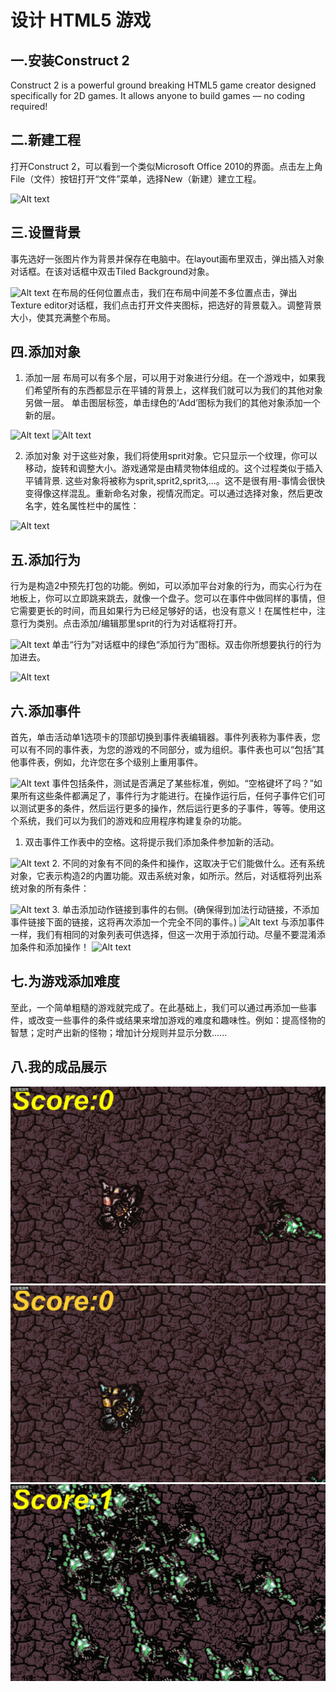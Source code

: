 # 设计 HTML5 游戏
## 一.安装Construct 2
Construct 2 is a powerful ground breaking HTML5 game creator designed specifically for 2D games. It allows anyone to build games — no coding required!
## 二.新建工程
打开Construct 2，可以看到一个类似Microsoft Office 2010的界面。点击左上角File（文件）按钮打开“文件”菜单，选择New（新建）建立工程。

![Alt text](https://www.scirra.com/images/articles/filenew.png)
## 三.设置背景
事先选好一张图片作为背景并保存在电脑中。在layout画布里双击，弹出插入对象对话框。在该对话框中双击Tiled Background对象。

![Alt text](https://www.scirra.com/images/articles/insertobject.png)
在布局的任何位置点击，我们在布局中间差不多位置点击，弹出Texture editor对话框，我们点击打开文件夹图标，把选好的背景载入。调整背景大小，使其充满整个布局。
## 四.添加对象
1. 添加一层
布局可以有多个层，可以用于对象进行分组。在一个游戏中，如果我们希望所有的东西都显示在平铺的背景上，这样我们就可以为我们的其他对象另做一层。
单击图层标签，单击绿色的‘Add’图标为我们的其他对象添加一个新的层。

![Alt text](https://www.scirra.com/images/articles/layerstab.png)
![Alt text](https://www.scirra.com/images/articles/layersbar.png)

2. 添加对象
对于这些对象，我们将使用sprit对象。它只显示一个纹理，你可以移动，旋转和调整大小。游戏通常是由精灵物体组成的。这个过程类似于插入平铺背景.
这些对象将被称为sprit,sprit2,sprit3,...。这不是很有用-事情会很快变得像这样混乱。重新命名对象，视情况而定。可以通过选择对象，然后更改名字，姓名属性栏中的属性：

![Alt text](https://www.scirra.com/images/articles/objectname.png)
## 五.添加行为
行为是构造2中预先打包的功能。例如，可以添加平台对象的行为，而实心行为在地板上，你可以立即跳来跳去，就像一个盘子。您可以在事件中做同样的事情，但它需要更长的时间，而且如果行为已经足够好的话，也没有意义！在属性栏中，注意行为类别。点击添加/编辑那里sprit的行为对话框将打开。

![Alt text](https://www.scirra.com/images/articles/openbehaviors.png)
单击“行为”对话框中的绿色“添加行为”图标。双击你所想要执行的行为加进去。

![Alt text](https://www.scirra.com/images/articles/add8dir.png)
## 六.添加事件
首先，单击活动单1选项卡的顶部切换到事件表编辑器。事件列表称为事件表，您可以有不同的事件表，为您的游戏的不同部分，或为组织。事件表也可以“包括”其他事件表，例如，允许您在多个级别上重用事件。

![Alt text](https://www.scirra.com/images/articles/eventsheettab.png)
事件包括条件，测试是否满足了某些标准，例如。“空格键坏了吗？”如果所有这些条件都满足了，事件行为才能进行。在操作运行后，任何子事件它们可以测试更多的条件，然后运行更多的操作，然后运行更多的子事件，等等。使用这个系统，我们可以为我们的游戏和应用程序构建复杂的功能。
1. 双击事件工作表中的空格。这将提示我们添加条件参加新的活动。

![Alt text](https://www.scirra.com/images/articles/newevent_2.png)
2. 不同的对象有不同的条件和操作，这取决于它们能做什么。还有系统对象，它表示构造2的内置功能。双击系统对象，如所示。然后，对话框将列出系统对象的所有条件：

![Alt text](https://www.scirra.com/images/articles/everytickcnd.png)
3. 单击添加动作链接到事件的右侧。(确保得到加法行动链接，不添加事件链接下面的链接，这将再次添加一个完全不同的事件。)
![Alt text](https://www.scirra.com/images/articles/addactiondlg.png)
与添加事件一样，我们有相同的对象列表可供选择，但这一次用于添加行动。尽量不要混淆添加条件和添加操作！
![Alt text](https://www.scirra.com/images/articles/playersetanglepos.png)
## 七.为游戏添加难度
至此，一个简单粗糙的游戏就完成了。在此基础上，我们可以通过再添加一些事件，或改变一些事件的条件或结果来增加游戏的难度和趣味性。例如：提高怪物的智慧；定时产出新的怪物；增加计分规则并显示分数......
## 八.我的成品展示
![](images\动画1.gif)
![](images\动画2.gif)
![](images\动画3.gif)